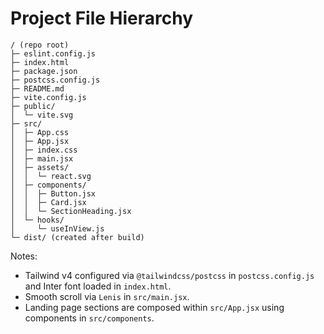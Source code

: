 # Project File Hierarchy

```
/ (repo root)
├─ eslint.config.js
├─ index.html
├─ package.json
├─ postcss.config.js
├─ README.md
├─ vite.config.js
├─ public/
│  └─ vite.svg
├─ src/
│  ├─ App.css
│  ├─ App.jsx
│  ├─ index.css
│  ├─ main.jsx
│  ├─ assets/
│  │  └─ react.svg
│  ├─ components/
│  │  ├─ Button.jsx
│  │  ├─ Card.jsx
│  │  └─ SectionHeading.jsx
│  └─ hooks/
│     └─ useInView.js
└─ dist/ (created after build)
```

Notes:
- Tailwind v4 configured via `@tailwindcss/postcss` in `postcss.config.js` and Inter font loaded in `index.html`.
- Smooth scroll via `Lenis` in `src/main.jsx`.
- Landing page sections are composed within `src/App.jsx` using components in `src/components`.
